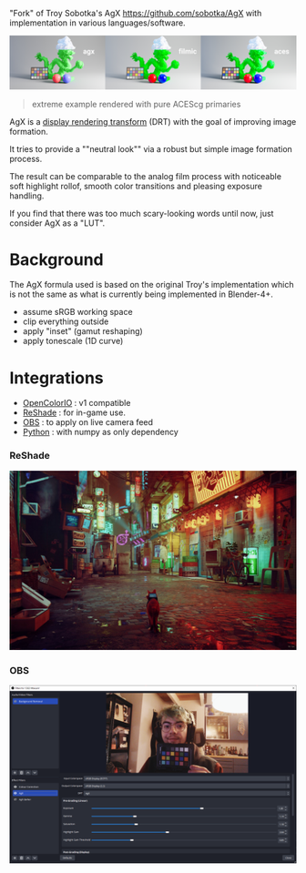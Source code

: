 "Fork" of Troy Sobotka's AgX https://github.com/sobotka/AgX with implementation
in various languages/software.

![agx comparison with aces and filmic](comparison.jpg)

> extreme example rendered with pure ACEScg primaries

AgX is a [display rendering transform](https://github.com/jedypod/open-display-transform/wiki/doc-introduction)
(DRT) with the goal of improving image formation.

It tries to provide a ""neutral look"" via a robust but simple image formation process.

The result can be comparable to the analog film process with noticeable soft highlight rollof,
smooth color transitions and pleasing exposure handling.

If you find that there was too much scary-looking words until now, just
consider AgX as a "LUT".

# Background

The AgX formula used is based on the original Troy's implementation which is not the same as what is currently being implemented in Blender-4+.
- assume sRGB working space
- clip everything outside
- apply "inset" (gamut reshaping)
- apply tonescale (1D curve)

# Integrations

- [OpenColorIO](ocio) : v1 compatible
- [ReShade](reshade) : for in-game use.
- [OBS](obs) : to apply on live camera feed
- [Python](python) : with numpy as only dependency

### ReShade

![ReShade: Stray screenshot with AgX](reshade/img/stray-3-AgX.jpg)

### OBS

![OBS interface screenshot with webcam feed](obs/doc/img/obs-main.png)

